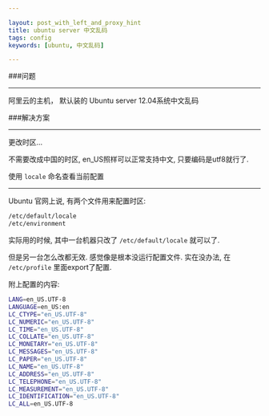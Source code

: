 ```yaml
---

layout: post_with_left_and_proxy_hint
title: ubuntu server 中文乱码
tags: config
keywords: [ubuntu, 中文乱码]

---
```


###问题

---

阿里云的主机， 默认装的 Ubuntu server 12.04系统中文乱码


###解决方案

---

更改时区...

不需要改成中国的时区, en_US照样可以正常支持中文, 只要编码是utf8就行了.    


使用 `locale` 命名查看当前配置

---
Ubuntu 官网上说, 有两个文件用来配置时区:    

```sh
/etc/default/locale
/etc/environment
```

实际用的时候, 其中一台机器只改了 `/etc/default/locale` 就可以了.    

但是另一台怎么改都无效. 感觉像是根本没运行配置文件. 实在没办法, 在 `/etc/profile` 里面export了配置. 

附上配置的内容:   

```sh
LANG=en_US.UTF-8
LANGUAGE=en_US:en
LC_CTYPE="en_US.UTF-8"
LC_NUMERIC="en_US.UTF-8"
LC_TIME="en_US.UTF-8"
LC_COLLATE="en_US.UTF-8"
LC_MONETARY="en_US.UTF-8"
LC_MESSAGES="en_US.UTF-8"
LC_PAPER="en_US.UTF-8"
LC_NAME="en_US.UTF-8"
LC_ADDRESS="en_US.UTF-8"
LC_TELEPHONE="en_US.UTF-8"
LC_MEASUREMENT="en_US.UTF-8"
LC_IDENTIFICATION="en_US.UTF-8"
LC_ALL=en_US.UTF-8

```

